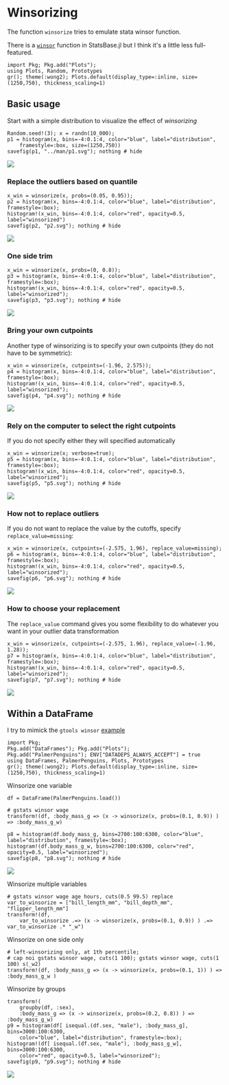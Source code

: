 # Winsorizing

The function `winsorize` tries to emulate stata winsor function.

There is a [`winsor`](https://juliastats.org/StatsBase.jl/stable/robust/#StatsBase.winsor) function in StatsBase.jl but I think it's a little less full-featured.


```@setup hist
import Pkg; Pkg.add("Plots");
using Plots, Random, Prototypes
gr(); theme(:wong2); Plots.default(display_type=:inline, size=(1250,750), thickness_scaling=1)
```


## Basic usage

Start with a simple distribution to visualize the effect of *winsorizing*
```@example hist
Random.seed!(3); x = randn(10_000);
p1 = histogram(x, bins=-4:0.1:4, color="blue", label="distribution", 
    framestyle=:box, size=(1250,750))
savefig(p1, "../man/p1.svg"); nothing # hide
```

![](p1.svg)


### Replace the outliers based on quantile
```@example hist; 
x_win = winsorize(x, probs=(0.05, 0.95));
p2 = histogram(x, bins=-4:0.1:4, color="blue", label="distribution", framestyle=:box); 
histogram!(x_win, bins=-4:0.1:4, color="red", opacity=0.5, label="winsorized")
savefig(p2, "p2.svg"); nothing # hide
```
![](p2.svg)


### One side trim
```@example hist; 
x_win = winsorize(x, probs=(0, 0.8));
p3 = histogram(x, bins=-4:0.1:4, color="blue", label="distribution", framestyle=:box);
histogram!(x_win, bins=-4:0.1:4, color="red", opacity=0.5, label="winsorized");
savefig(p3, "p3.svg"); nothing # hide
```
![](p3.svg)


### Bring your own cutpoints
Another type of winsorizing is to specify your own cutpoints (they do not have to be symmetric):
```@example hist
x_win = winsorize(x, cutpoints=(-1.96, 2.575));
p4 = histogram(x, bins=-4:0.1:4, color="blue", label="distribution", framestyle=:box); 
histogram!(x_win, bins=-4:0.1:4, color="red", opacity=0.5, label="winsorized");
savefig(p4, "p4.svg"); nothing # hide
```
![](p4.svg)


### Rely on the computer to select the right cutpoints
If you do not specify either they will specified automatically
```@example hist
x_win = winsorize(x; verbose=true);
p5 = histogram(x, bins=-4:0.1:4, color="blue", label="distribution", framestyle=:box); 
histogram!(x_win, bins=-4:0.1:4, color="red", opacity=0.5, label="winsorized");
savefig(p5, "p5.svg"); nothing # hide
```
![](p5.svg)


### How not to replace outliers
If you do not want to replace the value by the cutoffs, specify `replace_value=missing`:
```@example hist
x_win = winsorize(x, cutpoints=(-2.575, 1.96), replace_value=missing);
p6 = histogram(x, bins=-4:0.1:4, color="blue", label="distribution", framestyle=:box); 
histogram!(x_win, bins=-4:0.1:4, color="red", opacity=0.5, label="winsorized");
savefig(p6, "p6.svg"); nothing # hide
```
![](p6.svg)


### How to choose your replacement
The `replace_value` command gives you some flexibility to do whatever you want in your outlier data transformation
```@example hist
x_win = winsorize(x, cutpoints=(-2.575, 1.96), replace_value=(-1.96, 1.28));
p7 = histogram(x, bins=-4:0.1:4, color="blue", label="distribution", framestyle=:box); 
histogram!(x_win, bins=-4:0.1:4, color="red", opacity=0.5, label="winsorized");
savefig(p7, "p7.svg"); nothing # hide
```
![](p7.svg)



## Within a DataFrame

I try to mimick the `gtools winsor` [example](https://raw.githubusercontent.com/mcaceresb/stata-gtools/master/docs/examples/gstats_winsor.do)

```@setup dataframe
import Pkg; 
Pkg.add("DataFrames"); Pkg.add("Plots");
Pkg.add("PalmerPenguins"); ENV["DATADEPS_ALWAYS_ACCEPT"] = true
using DataFrames, PalmerPenguins, Plots, Prototypes
gr(); theme(:wong2); Plots.default(display_type=:inline, size=(1250,750), thickness_scaling=1)
```


Winsorize one variable
```@example dataframe
df = DataFrame(PalmerPenguins.load())

# gstats winsor wage
transform!(df, :body_mass_g => (x -> winsorize(x, probs=(0.1, 0.9)) ) => :body_mass_g_w) 

p8 = histogram(df.body_mass_g, bins=2700:100:6300, color="blue", label="distribution", framestyle=:box); 
histogram!(df.body_mass_g_w, bins=2700:100:6300, color="red", opacity=0.5, label="winsorized");
savefig(p8, "p8.svg"); nothing # hide
```
![](p8.svg)


Winsorize multiple variables
```@example dataframe
# gstats winsor wage age hours, cuts(0.5 99.5) replace
var_to_winsorize = ["bill_length_mm", "bill_depth_mm", "flipper_length_mm"]
transform!(df, 
    var_to_winsorize .=> (x -> winsorize(x, probs=(0.1, 0.9)) ) .=> var_to_winsorize .* "_w")
```

Winsorize on one side only
```@example dataframe
# left-winsorizing only, at 1th percentile; 
# cap noi gstats winsor wage, cuts(1 100); gstats winsor wage, cuts(1 100) s(_w2)
transform!(df, :body_mass_g => (x -> winsorize(x, probs=(0.1, 1)) ) => :body_mass_g_w )
```

Winsorize by groups
```@example dataframe
transform!(
    groupby(df, :sex),
    :body_mass_g => (x -> winsorize(x, probs=(0.2, 0.8)) ) => :body_mass_g_w)
p9 = histogram(df[ isequal.(df.sex, "male"), :body_mass_g], bins=3000:100:6300, 
    color="blue", label="distribution", framestyle=:box);
histogram!(df[ isequal.(df.sex, "male"), :body_mass_g_w], bins=3000:100:6300, 
    color="red", opacity=0.5, label="winsorized");
savefig(p9, "p9.svg"); nothing # hide
```
![](p9.svg)





